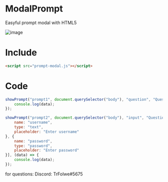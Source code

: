 # ModalPrompt
Easyful prompt modal with HTML5

![image](https://user-images.githubusercontent.com/78105136/217530286-5a54c73e-0b91-43fe-99b0-23149519f8b0.png)

# Include
```html
<script src="prompt-modal.js"></script>
```

# Code
```js
showPrompt("prompt1", document.querySelector("body"), "question", "Question 1?", null, (data) => {
    console.log(data);
});

showPrompt("prompt2", document.querySelector("body"), "input", "Question 2?", [{
    name: "username",
    type: "text",
    placeholder: "Enter username"
}, {
    name: "password",
    type: "password",
    placeholder: "Enter password"
}], (data) => {
    console.log(data);
});
```

for questions: Discord: TrFolwe#5675